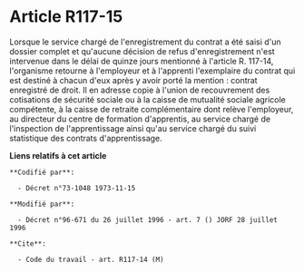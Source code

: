 # Article R117-15

Lorsque le service chargé de l'enregistrement du contrat a été saisi d'un dossier complet et qu'aucune décision de refus
d'enregistrement n'est intervenue dans le délai de quinze jours mentionné à l'article R. 117-14, l'organisme retourne à
l'employeur et à l'apprenti l'exemplaire du contrat qui est destiné à chacun d'eux après y avoir porté la mention : contrat
enregistré de droit. Il en adresse copie à l'union de recouvrement des cotisations de sécurité sociale ou à la caisse de
mutualité sociale agricole compétente, à la caisse de retraite complémentaire dont relève l'employeur, au directeur du centre
de formation d'apprentis, au service chargé de l'inspection de l'apprentissage ainsi qu'au service chargé du suivi
statistique des contrats d'apprentissage.

**Liens relatifs à cet article**

	**Codifié par**:

	  - Décret n°73-1048 1973-11-15

	**Modifié par**:

	  - Décret n°96-671 du 26 juillet 1996 - art. 7 () JORF 28 juillet 1996

	**Cite**:

	  - Code du travail - art. R117-14 (M)
